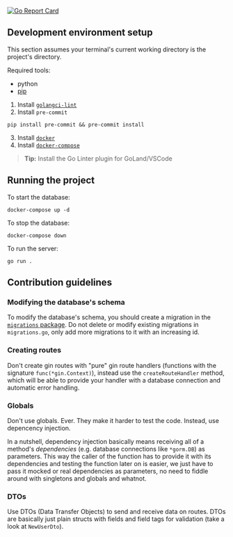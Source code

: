 [![Go Report Card](https://goreportcard.com/badge/github.com/open-collaboration/server)](https://goreportcard.com/report/github.com/open-collaboration/server)

## Development environment setup

This section assumes your terminal's current working directory is the project's directory.

Required tools:
- python
- [pip](https://pip.pypa.io/en/stable/installing/#installing-with-get-pip-py)

1. Install [`golangci-lint`](https://golangci-lint.run/usage/install/#local-installation)
2. Install `pre-commit`
```
pip install pre-commit && pre-commit install
```
3. Install [`docker`](https://docs.docker.com/engine/install/ubuntu/#install-using-the-repository)
4. Install [`docker-compose`](https://docs.docker.com/compose/install/#install-compose-on-linux-systems)


> **Tip:** Install the Go Linter plugin for GoLand/VSCode


## Running the project

To start the database:
```
docker-compose up -d
```

To stop the database:
```
docker-compose down
```

To run the server:
```
go run .
```

## Contribution guidelines

### Modifying the database's schema
To modify the database's schema, you should create a migration in the [`migrations` package](./migrations).
Do not delete or modify existing migrations in `migrations.go`, only add more migrations to it with an increasing
id.

### Creating routes
Don't create gin routes with "pure" gin route handlers (functions with the signature `func(*gin.Context)`), instead
use the `createRouteHandler` method, which will be able to provide your handler with a database connection and
automatic error handling.

### Globals
Don't use globals. Ever. They make it harder to test the code. Instead, use depencency injection.

In a nutshell, dependency injection basically means receiving all of a method's *dependencies* (e.g. database connections
like `*gorm.DB`) as parameters. This way the caller of the function has to provide it with its dependencies and testing
the function later on is easier, we just have to pass it mocked or real dependencies as parameters, no need to fiddle
around with singletons and globals and whatnot.

### DTOs
Use DTOs (Data Transfer Objects) to send and receive data on routes. DTOs are basically just plain structs with
fields and field tags for validation (take a look at `NewUserDto`).


